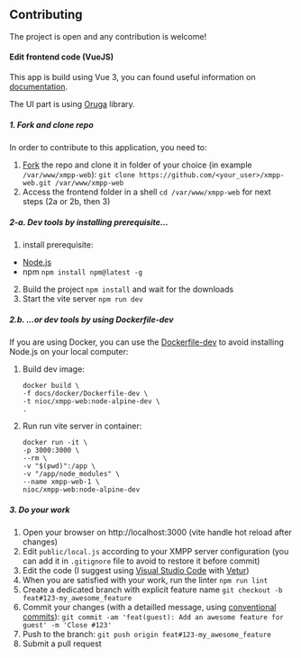 ## Contributing

The project is open and any contribution is welcome!

#### Edit frontend code (VueJS)

This app is build using Vue 3, you can found useful information on [documentation](https://vuejs.org/guide/essentials/template-syntax.html).

The UI part is using [Oruga](https://oruga.io/documentation/) library.

##### 1. Fork and clone repo

In order to contribute to this application, you need to:
1. [Fork](https://help.github.com/articles/fork-a-repo/) the repo and clone it in folder of your choice (in example `/var/www/xmpp-web`): `git clone https://github.com/<your_user>/xmpp-web.git /var/www/xmpp-web`
2. Access the frontend folder in a shell `cd /var/www/xmpp-web` for next steps (2a or 2b, then 3)

##### 2-a. Dev tools by installing prerequisite...

1. install prerequisite:
  - [Node.js](https://nodejs.org/)
  - npm `npm install npm@latest -g`
2. Build the project `npm install` and wait for the downloads
4. Start the vite server `npm run dev`


##### 2.b. ...or dev tools by using Dockerfile-dev

If you are using Docker, you can use the [Dockerfile-dev](/docs/docker/Dockerfile-dev) to avoid installing Node.js on your local computer:

1. Build dev image:
    ```
    docker build \
    -f docs/docker/Dockerfile-dev \
    -t nioc/xmpp-web:node-alpine-dev \
    .
    ```

2. Run run vite server in container:
    ```
    docker run -it \
    -p 3000:3000 \
    --rm \
    -v "$(pwd)":/app \
    -v "/app/node_modules" \
    --name xmpp-web-1 \
    nioc/xmpp-web:node-alpine-dev
    ```

##### 3. Do your work

1. Open your browser on http://localhost:3000 (vite handle hot reload after changes)
2. Edit `public/local.js` according to your XMPP server configuration (you can add it in `.gitignore` file to avoid to restore it before commit)
3. Edit the code (I suggest using [Visual Studio Code](https://code.visualstudio.com/download) with [Vetur](https://marketplace.visualstudio.com/items?itemName=octref.vetur))
4. When you are satisfied with your work, run the linter `npm run lint`
5. Create a dedicated branch with explicit feature name `git checkout -b feat#123-my_awesome_feature`
6. Commit your changes (with a detailled message, using [conventional commits](https://www.conventionalcommits.org/)): `git commit -am 'feat(guest): Add an awesome feature for guest' -m 'Close #123'`
7. Push to the branch: `git push origin feat#123-my_awesome_feature`
8. Submit a pull request
